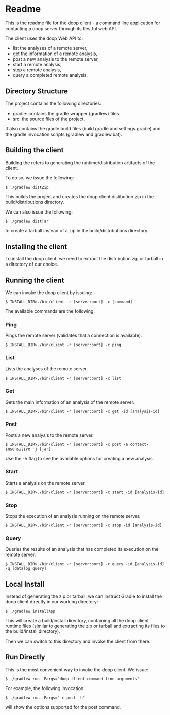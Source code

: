 # Readme

This is the readme file for the doop client - a command line application for contacting a doop server through its Restful web API.

The client uses the doop Web API to:

* list the analyses of a remote server,
* get the information of a remote analysis,
* post a new analysis to the remote server,
* start a remote analysis,
* stop a remote analysis,
* query a completed remote analysis.

## Directory Structure

The project contains the following directories:

* gradle: contains the gradle wrapper (gradlew) files.
* src: the source files of the project.

It also contains the gradle build files (build.gradle and settings.gradle) and the gradle invocation scripts (gradlew and gradlew.bat).

## Building the client

Building the refers to generating the runtime/distribution artifacts of the client.

To do so, we issue the following:

    $ ./gradlew distZip

This builds the project and creates the doop client distibution zip in the build/distributions directory.

We can also issue the following:

    $ ./gradlew distTar

to create a tarball instead of a zip in the build/distributions directory.

## Installing the client

To install the doop client, we need to extract the distribution zip or tarball in a directory of our choice.

## Running the client

We can invoke the doop client by issuing:

    $ INSTALL_DIR>./bin/client -r [server:port] -c [command]

The available commands are the following.

### Ping
Pings the remote server (validates that a connection is available).

    $ INSTALL_DIR>./bin/client -r [server:port] -c ping

### List
Lists the analyses of the remote server.

    $ INSTALL_DIR>./bin/client -r [server:port] -c list

### Get
Gets the main information of an analysis of the remote server.

    $ INSTALL_DIR>./bin/client -r [server:port] -c get -id [analysis-id]

### Post
Posts a new analysis to the remote server.

    $ INSTALL_DIR>./bin/client -r [server:port] -c post -a context-insensitive -j [jar]

Use the -h flag to see the available options for creating a new analysis.

### Start
Starts a analysis on the remote server.

    $ INSTALL_DIR>./bin/client -r [server:port] -c start -id [analysis-id]

### Stop
Stops the execution of an analysis running on the remote server.

    $ INSTALL_DIR>./bin/client -r [server:port] -c stop -id [analysis-id]

### Query
Queries the results of an analysis that has completed its execution on the remote server.

    $ INSTALL_DIR>./bin/client -r [server:port] -c query -id [analysis-id] -q [datalog query]

## Local Install

Instead of generating the zip or tarball, we can instruct Gradle to install the doop client directly in our working directory:

    $ ./gradlew installApp

This will create a build/install directory, containing all the doop client runtime files (similar to generating the zip or tarball and extracting its files to the build/install directory).

Then we can switch to this directory and invoke the client from there.

## Run Directly

This is the most convenient way to invoke the doop client. We issue:

    $ ./gradlew run -Pargs="doop-client-command-line-arguments"

For example, the following invocation:

    $ ./gradlew run -Pargs="-c post -h"

will show the options supported for the post command.

